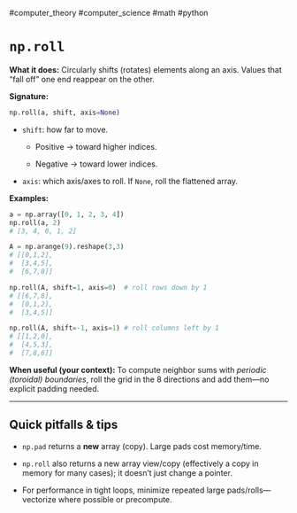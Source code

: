 #computer_theory #computer_science #math #python 

# `np.roll`

**What it does:** Circularly shifts (rotates) elements along an axis. Values that “fall off” one end reappear on the other.

**Signature:**

```python
np.roll(a, shift, axis=None)
```

- `shift`: how far to move.
    
    - Positive → toward higher indices.
        
    - Negative → toward lower indices.
        
- `axis`: which axis/axes to roll. If `None`, roll the flattened array.
    

**Examples:**

```python
a = np.array([0, 1, 2, 3, 4])
np.roll(a, 2)
# [3, 4, 0, 1, 2]

A = np.arange(9).reshape(3,3)
# [[0,1,2],
#  [3,4,5],
#  [6,7,8]]

np.roll(A, shift=1, axis=0)  # roll rows down by 1
# [[6,7,8],
#  [0,1,2],
#  [3,4,5]]

np.roll(A, shift=-1, axis=1) # roll columns left by 1
# [[1,2,0],
#  [4,5,3],
#  [7,8,6]]
```

**When useful (your context):** To compute neighbor sums with _periodic (toroidal) boundaries_, roll the grid in the 8 directions and add them—no explicit padding needed.

---

## Quick pitfalls & tips

- `np.pad` returns a **new** array (copy). Large pads cost memory/time.
    
- `np.roll` also returns a new array view/copy (effectively a copy in memory for many cases); it doesn’t just change a pointer.
    
- For performance in tight loops, minimize repeated large pads/rolls—vectorize where possible or precompute.